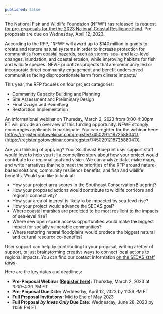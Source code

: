 ```yaml
---
published: false
---
```

The National Fish and Wildlife Foundation (NFWF) has released its [request for pre-proposals for the the 2023 National Coastal Resilience Fund](https://www.nfwf.org/programs/national-coastal-resilience-fund/national-coastal-resilience-fund-2023-request-proposals). Pre-proposals are due on Wednesday, April 12, 2023.

According to the RFP, "NFWF will award up to $140 million in grants to create and restore natural systems in order to increase protection for communities from coastal hazards, such as storms, sea- and lake-level changes, inundation, and coastal erosion, while improving habitats for fish and wildlife species. NFWF prioritizes projects that are community led or incorporate direct community engagement and benefit underserved communities facing disproportionate harm from climate impacts." 

This year, the RFP focuses on four project categories:

- Community Capacity Building and Planning
- Site Assessment and Preliminary Design
- Final Design and Permitting
- Restoration Implementation

An informational webinar on Thursday, March 2, 2023 from 3:00-4:30pm ET will provide an overview of this funding opportunity. NFWF strongly encourages applicants to participate. You can register for the webinar here: [https://register.gotowebinar.com/register/7450291218725880410](https://register.gotowebinar.com/register/7450291218725880410)

Are you thinking of applying? Your Southeast Blueprint user support staff would love to help you tell a compelling story about how your project would contribute to a regional goal and vision. We can analyze data, make maps, and write narratives that help meet the priorities of the RFP around nature-based solutions, community resilience benefits, and fish and wildlife benefits. Would you like to look at:

- How your project area scores in the Southeast Conservation Blueprint?
- How your proposed actions would contribute to wildlife corridors and regional connectivity?
- How your area of interest is likely to be impacted by sea-level rise?
- How your project would advance the SECAS goal?
- Where coastal marshes are predicted to be most resilient to the impacts of sea-level rise?
- Where new open space access opportunities would make the biggest impact for socially vulnerable communities?
- Where restoring natural floodplains would produce the biggest natural and cultural resource co-benefits?

User support can help by contributing to your proposal, writing a letter of support, or just brainstorming creative ways to connect local actions to regional impacts. You can find our contact information [on the SECAS staff page](https://secassoutheast.org/staff).

Here are the key dates and deadlines:

- **Pre-Proposal Webinar ([Register here](https://attendee.gotowebinar.com/register/7450291218725880410)):** Thursday, March 2, 2023 at 3:00–4:30 PM ET
- **Pre-Proposal Due Date:** Wednesday, April 12, 2023 by 11:59 PM ET
- **Full Proposal Invitations:** Mid to End of May 2023
- **Full Proposal _by Invite Only_ Due Date:** Wednesday, June 28, 2023 by 11:59 PM ET

